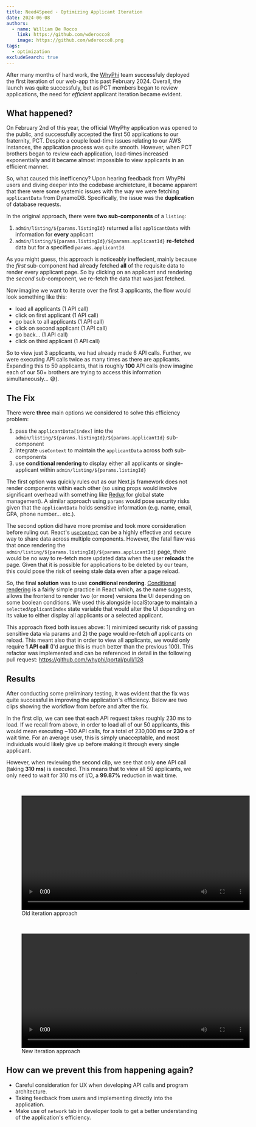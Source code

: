 ```yaml
---
title: Need4Speed - Optimizing Applicant Iteration
date: 2024-06-08
authors:
  - name: William De Rocco
    link: https://github.com/wderocco8
    image: https://github.com/wderocco8.png
tags:
  - optimization
excludeSearch: true
---
```


After many months of hard work, the [WhyPhi](https://why-phi.com/) team successfuly deployed the first iteration of our web-app this past February 2024. Overall, the launch was quite successfuly, but as PCT members began to review applications, the need for *efficient* applicant iteration became evident.
<!--more-->

## What happened?

On February 2nd of this year, the official WhyPhy application was opened to the public, and successfully accepted the first 50 applications to our fraternity, PCT. Despite a couple load-time issues relating to our AWS instances, the application process was quite smooth. However, when PCT brothers began to review each application, load-times increased exponentially and it became almost impossible to view applicants in an efficient manner.

So, what caused this inefficency? Upon hearing feedback from WhyPhi users and diving deeper into the codebase archietcture, it became apparent that there were some systemic issues with the way we were fetching `applicantData` from DynamoDB. Specifically, the issue was the **duplication** of database requests.

In the original approach, there were **two sub-components** of a `listing`:

1. `admin/listing/${params.listingId}` returned a list `applicantData` with information for **every** applicant
2. `admin/listing/${params.listingId}/${params.applicantId}` **re-fetched** data but for a specified `params.applicantId`.

As you might guess, this approach is noticeably ineffecient, mainly because the *first* sub-component had already fetched **all** of the requisite data to render every applicant page. So by clicking on an applicant and rendering the *second* sub-component, we re-fetch the data that was just fetched.

Now imagine we want to iterate over the first 3 applicants, the flow would look something like this:

- load all applicants (1 API call)
- click on first applicant (1 API call)
- go back to all applicants (1 API call)
- click on second applicant (1 API call)
- go back... (1 API call)
- click on third applicant (1 API call)

So to view just 3 applicants, we had already made 6 API calls. Further, we were executing API calls twice as many times as there are applicants. Expanding this to 50 applicants, that is roughly **100** API calls (now imagine each of our 50+ brothers are trying to access this information simultaneously... 😅).

## The Fix

There were **three** main options we considered to solve this efficiency problem:

1. pass the `applicantData[index]` into the `admin/listing/${params.listingId}/${params.applicantId}` sub-component
2. integrate `useContext` to maintain the `applicantData` across *both* sub-components
3. use **conditional rendering** to display either all applicants or single-applicant within `admin/listing/${params.listingId}`

The first option was quickly rules out as our Next.js framework does not render components within each other (so using props would involve significant overhead with something like [Redux](https://redux.js.org/) for global state management). A similar approach using `params` would pose security risks given that the `applicantData` holds sensitive information (e.g. name, email, GPA, phone number... etc.).

The second option did have more promise and took more consideration before ruling out. React's [`useContext`](https://react.dev/reference/react/useContext) can be a highly effective and secure way to share data across multiple components. However, the fatal flaw was that once rendering the `admin/listing/${params.listingId}/${params.applicantId}` page, there would be no way to re-fetch more updated data when the user **reloads** the page. Given that it is possible for applications to be deleted by our team, this could pose the risk of seeing stale data even after a page reload.

So, the final **solution** was to use **conditional rendering**. [Conditional rendering](https://react.dev/learn/conditional-rendering) is a fairly simple practice in React which, as the name suggests, allows the frontend to render two (or more) versions the UI depending on some boolean conditions. We used this alongside localStorage to maintain a `selectedApplicantIndex` state variable that would alter the UI depending on its value to either display all applicants or a selected applicant. 

This approach fixed both issues above: 1) minimized security risk of passing sensitive data via params and 2) the page would re-fetch *all* applicants on reload. This meant also that in order to view all applicants, we would only require **1 API call** (I'd argue this is much better than the previous 100). This refactor was implemented and can be referenced in detail in the following pull request: https://github.com/whyphi/portal/pull/128

## Results

After conducting some preliminary testing, it was evident that the fix was quite successful in improving the application's efficiency. Below are two clips showing the workflow from before and after the fix.

In the first clip, we can see that each API request takes roughly 230 ms to load. If we recall from above, in order to load all of our 50 applicants, this would mean executing ~100 API calls, for a total of 230,000 ms or **230 s** of wait time. For an average user, this is simply unacceptable, and most individuals would likely give up before making it through every single applicant.

However, when reviewing the second clip, we see that only **one** API call (taking **310 ms**) is executed. This means that to view all 50 applicants, we only need to wait for 310 ms of I/O, a **99.87%** reduction in wait time.

<br />

<figure>
  <video width="600" controls>
    <source src="../assets/old-approach.mov" type="video/mp4">
    Your browser does not support the video tag.
  </video>
  <figcaption>Old iteration approach</figcaption>
</figure>

<br />

<figure>
  <video width="600" controls>
    <source src="../assets/new-approach.mov" type="video/mp4">
    Your browser does not support the video tag.
  </video>
  <figcaption>New iteration approach</figcaption>
</figure>

## How can we prevent this from happening again?

- Careful consideration for UX when developing API calls and program architecture.
- Taking feedback from users and implementing directly into the application.
- Make use of `network` tab in developer tools to get a better understanding of the application's efficiency.
